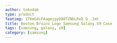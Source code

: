 ```yaml
---
author: tokodab
type: product
featimg: 1TKmGdcFAagmjgyD88TZNbLRxD_Q_-1mt
title: Boston Bruins Logo Samsung Galaxy S9 Case
tags: [samsung, galaxy, s9]
category: [samsung]
---
```

